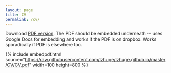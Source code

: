```yaml
---
layout: page
title: CV
permalink: /cv/
---
```


Download [PDF version](https://raw.githubusercontent.com/lzhuge/lzhuge.github.io/master/CV/CV.pdf). The PDF should be embedded underneath -- uses Google Docs for embedding and works if the PDF is on dropbox. Works sporadically if PDF is elsewhere too.

{% include embedpdf.html source="https://raw.githubusercontent.com/lzhuge/lzhuge.github.io/master/CV/CV.pdf" width=100 height=800 %}
